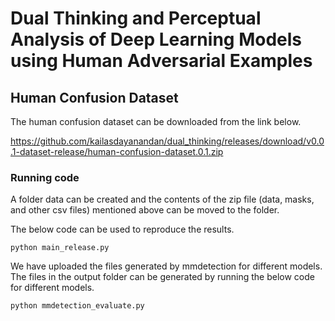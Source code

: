 # Dual Thinking and Perceptual Analysis of Deep Learning Models using Human Adversarial Examples

## Human Confusion Dataset

The human confusion dataset can be downloaded from the link below.

https://github.com/kailasdayanandan/dual_thinking/releases/download/v0.0.1-dataset-release/human-confusion-dataset.0.1.zip

### Running code

A folder data can be created and the contents of the zip file (data, masks, and other csv files) mentioned above can be moved to the folder.

The below code can be used to reproduce the results.

```
python main_release.py
```

We have uploaded the files generated by mmdetection for different models.
The files in the output folder can be generated by running the below code for different models.

```
python mmdetection_evaluate.py
```
